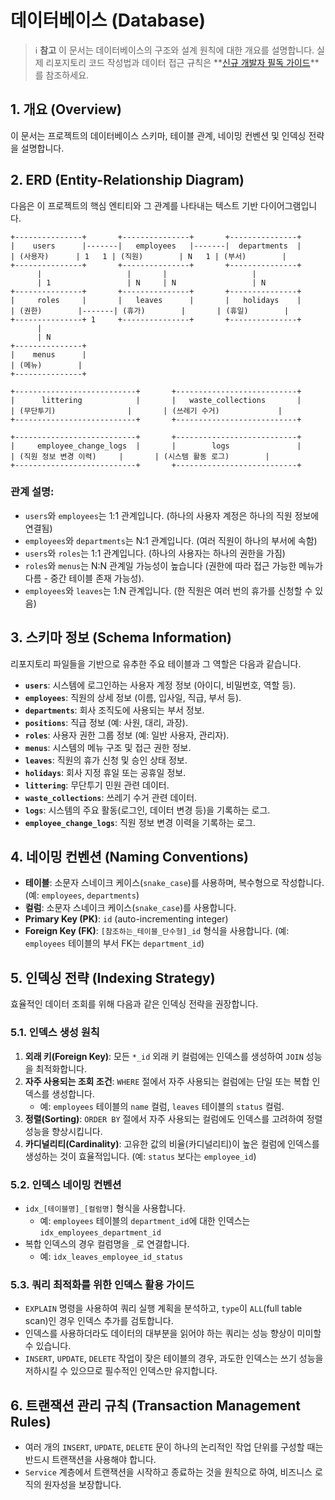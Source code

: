 # 데이터베이스 (Database)

> ℹ️ **참고**
> 이 문서는 데이터베이스의 구조와 설계 원칙에 대한 개요를 설명합니다.
> 실제 리포지토리 코드 작성법과 데이터 접근 규칙은 **[신규 개발자 필독 가이드](./DEVELOPER_GUIDE.md)**를 참조하세요.

## 1. 개요 (Overview)

이 문서는 프로젝트의 데이터베이스 스키마, 테이블 관계, 네이밍 컨벤션 및 인덱싱 전략을 설명합니다.

## 2. ERD (Entity-Relationship Diagram)

다음은 이 프로젝트의 핵심 엔티티와 그 관계를 나타내는 텍스트 기반 다이어그램입니다.

```
+---------------+       +---------------+       +---------------+
|    users      |-------|   employees   |-------|  departments  |
| (사용자)      | 1   1 | (직원)        | N   1 | (부서)        |
+---------------+       +---------------+       +---------------+
      |                   |       |                   |
      | 1                 | N     | N                 | N
+---------------+       +---------------+       +---------------+
|     roles     |       |   leaves      |       |   holidays    |
| (권한)        |-------| (휴가)        |       | (휴일)        |
+---------------+ 1     +---------------+       +---------------+
      |
      | N
+---------------+
|    menus      |
| (메뉴)        |
+---------------+

+---------------------------+       +---------------------------+
|      littering            |       |   waste_collections       |
| (무단투기)                |       | (쓰레기 수거)             |
+---------------------------+       +---------------------------+

+---------------------------+       +---------------------------+
|     employee_change_logs  |       |        logs               |
| (직원 정보 변경 이력)     |       | (시스템 활동 로그)        |
+---------------------------+       +---------------------------+
```

### 관계 설명:

-   `users`와 `employees`는 1:1 관계입니다. (하나의 사용자 계정은 하나의 직원 정보에 연결됨)
-   `employees`와 `departments`는 N:1 관계입니다. (여러 직원이 하나의 부서에 속함)
-   `users`와 `roles`는 1:1 관계입니다. (하나의 사용자는 하나의 권한을 가짐)
-   `roles`와 `menus`는 N:N 관계일 가능성이 높습니다 (권한에 따라 접근 가능한 메뉴가 다름 - 중간 테이블 존재 가능성).
-   `employees`와 `leaves`는 1:N 관계입니다. (한 직원은 여러 번의 휴가를 신청할 수 있음)

## 3. 스키마 정보 (Schema Information)

리포지토리 파일들을 기반으로 유추한 주요 테이블과 그 역할은 다음과 같습니다.

-   **`users`**: 시스템에 로그인하는 사용자 계정 정보 (아이디, 비밀번호, 역할 등).
-   **`employees`**: 직원의 상세 정보 (이름, 입사일, 직급, 부서 등).
-   **`departments`**: 회사 조직도에 사용되는 부서 정보.
-   **`positions`**: 직급 정보 (예: 사원, 대리, 과장).
-   **`roles`**: 사용자 권한 그룹 정보 (예: 일반 사용자, 관리자).
-   **`menus`**: 시스템의 메뉴 구조 및 접근 권한 정보.
-   **`leaves`**: 직원의 휴가 신청 및 승인 상태 정보.
-   **`holidays`**: 회사 지정 휴일 또는 공휴일 정보.
-   **`littering`**: 무단투기 민원 관련 데이터.
-   **`waste_collections`**: 쓰레기 수거 관련 데이터.
-   **`logs`**: 시스템의 주요 활동(로그인, 데이터 변경 등)을 기록하는 로그.
-   **`employee_change_logs`**: 직원 정보 변경 이력을 기록하는 로그.

## 4. 네이밍 컨벤션 (Naming Conventions)

-   **테이블**: 소문자 스네이크 케이스(`snake_case`)를 사용하며, 복수형으로 작성합니다. (예: `employees`, `departments`)
-   **컬럼**: 소문자 스네이크 케이스(`snake_case`)를 사용합니다.
-   **Primary Key (PK)**: `id` (auto-incrementing integer)
-   **Foreign Key (FK)**: `[참조하는_테이블_단수형]_id` 형식을 사용합니다. (예: `employees` 테이블의 부서 FK는 `department_id`)

## 5. 인덱싱 전략 (Indexing Strategy)

효율적인 데이터 조회를 위해 다음과 같은 인덱싱 전략을 권장합니다.

### 5.1. 인덱스 생성 원칙

1.  **외래 키(Foreign Key)**: 모든 `*_id` 외래 키 컬럼에는 인덱스를 생성하여 `JOIN` 성능을 최적화합니다.
2.  **자주 사용되는 조회 조건**: `WHERE` 절에서 자주 사용되는 컬럼에는 단일 또는 복합 인덱스를 생성합니다.
    -   예: `employees` 테이블의 `name` 컬럼, `leaves` 테이블의 `status` 컬럼.
3.  **정렬(Sorting)**: `ORDER BY` 절에서 자주 사용되는 컬럼에도 인덱스를 고려하여 정렬 성능을 향상시킵니다.
4.  **카디널리티(Cardinality)**: 고유한 값의 비율(카디널리티)이 높은 컬럼에 인덱스를 생성하는 것이 효율적입니다. (예: `status` 보다는 `employee_id`)

### 5.2. 인덱스 네이밍 컨벤션

-   `idx_[테이블명]_[컬럼명]` 형식을 사용합니다.
    -   예: `employees` 테이블의 `department_id`에 대한 인덱스는 `idx_employees_department_id`
-   복합 인덱스의 경우 컬럼명을 `_`로 연결합니다.
    -   예: `idx_leaves_employee_id_status`

### 5.3. 쿼리 최적화를 위한 인덱스 활용 가이드

-   `EXPLAIN` 명령을 사용하여 쿼리 실행 계획을 분석하고, `type`이 `ALL`(full table scan)인 경우 인덱스 추가를 검토합니다.
-   인덱스를 사용하더라도 데이터의 대부분을 읽어야 하는 쿼리는 성능 향상이 미미할 수 있습니다.
-   `INSERT`, `UPDATE`, `DELETE` 작업이 잦은 테이블의 경우, 과도한 인덱스는 쓰기 성능을 저하시킬 수 있으므로 필수적인 인덱스만 유지합니다.

## 6. 트랜잭션 관리 규칙 (Transaction Management Rules)

-   여러 개의 `INSERT`, `UPDATE`, `DELETE` 문이 하나의 논리적인 작업 단위를 구성할 때는 반드시 트랜잭션을 사용해야 합니다.
-   `Service` 계층에서 트랜잭션을 시작하고 종료하는 것을 원칙으로 하여, 비즈니스 로직의 원자성을 보장합니다.